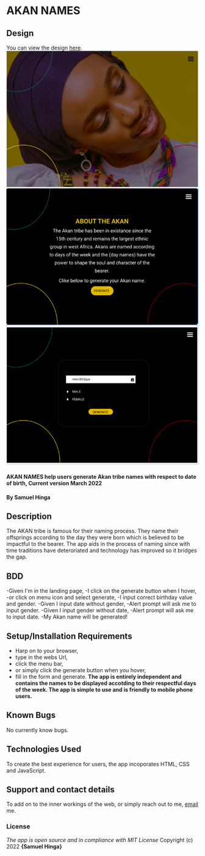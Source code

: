 # AKAN NAMES
## Design
You can view the design [here](https://www.figma.com/file/Pd12gEYB0mfG75oUzqjOd9/Akan?node-id=47%3A23).
![Landing](/Assets/Landing.png)
![Page 2](/Assets/Page-2.png)
![Page 3](/Assets/Page-3.png)
#### AKAN NAMES help users generate Akan tribe names with respect to date of birth, Current version March 2022
#### By **Samuel Hinga**
## Description
The AKAN tribe is famous for their naming process. They name their offsprings according to the day they were born which is believed to be impactful to the bearer. The app aids in the process of naming since with time traditions have deteroriated and technology has improved so it bridges the gap.
## BDD
-Given I'm in the landing page,
-I click on the generate button when I hover,
-or click on menu icon and select generate,
-I input correct birthday value and gender.
-Given I input date without gender,
-Alert prompt will ask me to input gender.
-Given I input gender without date,
-Alert prompt will ask me to input date.
-My Akan name will be generated!
## Setup/Installation Requirements
* Harp on to your browser,
* type in the webs Url,
* click the menu bar,
* or simply click the generate button when you hover,
* fill in the form and generate.
**The app is entirely independent and contains the names to be displayed accotding to their respectful days of the week. The app is simple to use and is friendly to mobile phone users.**
## Known Bugs
No currently know bugs.
## Technologies Used
To create the best experience for users, the app incoporates HTML, CSS and JavaScript.
## Support and contact details
To add on to the inner workings of the web, or simply reach out to me, [email](mailto:samuelkinuthia700@gmail.com) me.
### License
*The app is open source and in compliance with MIT License*
Copyright (c) 2022 **{Samuel Hinga}**
